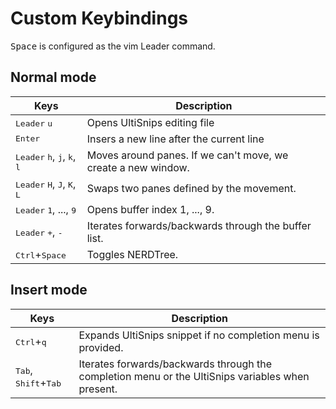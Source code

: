 # Custom Keybindings

<kbd>Space</kbd> is configured as the vim Leader command.

## Normal mode

|  Keys | Description |
|-------|-------------|
| <kbd>Leader</kbd> <kbd>u</kbd> | Opens UltiSnips editing file |
| <kbd>Enter</kbd> | Insers a new line after the current line |
| <kbd>Leader</kbd> <kbd>h</kbd>, <kbd>j</kbd>, <kbd>k</kbd>, <kbd>l</kbd> | Moves around panes. If we can't move, we create a new window. |
| <kbd>Leader</kbd> <kbd>H</kbd>, <kbd>J</kbd>, <kbd>K</kbd>, <kbd>L</kbd> | Swaps two panes defined by the movement. |
| <kbd>Leader</kbd> <kbd>1</kbd>, ..., <kbd>9</kbd> | Opens buffer index 1, ..., 9. |
| <kbd>Leader</kbd> <kbd>+</kbd>, <kbd>-</kbd> | Iterates forwards/backwards through the buffer list. |
| <kbd>Ctrl</kbd>+<kbd>Space</kbd> | Toggles NERDTree. |

## Insert mode

|  Keys | Description |
|-------|-------------|
| <kbd>Ctrl</kbd>+<kbd>q</kbd> | Expands UltiSnips snippet if no completion menu is provided. |
| <kbd>Tab</kbd>, <kbd>Shift</kbd>+<kbd>Tab</kbd> | Iterates forwards/backwards through the completion menu or the UltiSnips variables when present. |
